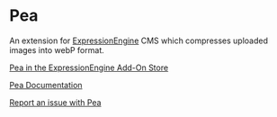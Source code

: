 # Pea

An extension for [ExpressionEngine](https://expressionengine.com/) CMS which compresses uploaded images into webP format.

[Pea in the ExpressionEngine Add-On Store](https://expressionengine.com/add-ons/pea)

[Pea Documentation](https://github.com/meatpaste/ee-pea-docs/wiki)

[Report an issue with Pea](https://github.com/meatpaste/ee-pea-docs/issues)
